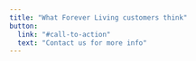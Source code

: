 ```yaml
---
title: "What Forever Living customers think"
button:
  link: "#call-to-action"
  text: "Contact us for more info"
---
```

